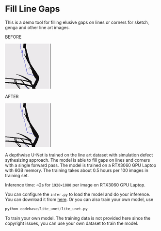 # Fill Line Gaps
This is a demo tool for filling elusive gaps on lines or corners for sketch, genga and other line art images. 

BEFORE
<p align="left">
  <img src="https://github.com/zhenglinpan/FillLineGaps/blob/master/others/20230803005208202383053432.gif" width="150" alt="accessibility text">
</p>

AFTER
<p align="left">
  <img src="https://github.com/zhenglinpan/FillLineGaps/blob/master/others/20230803005253202383055274.gif" width="150" alt="accessibility text">
</p>

A depthwise U-Net is trained on the line art dataset with simulation defect sythesizing approach. The model is able to fill gaps on lines and corners with a single forward pass. The model is trained on a RTX3060 GPU Laptop with 6GB memory. The training takes about 0.5 hours per 100 images in training set.

Inference time: ~2s for `1920×1080` per image on RTX3060 GPU Laptop.

You can configure the `infer.py` to load the model and do your inference. You can download it from [here]().
Or you can also train your own model, use

```python
python codebase/lite_unet/lite_unet.py
```

To train your own model. The training data is not provided here since the copyright issues, you can use your own dataset to train the model.